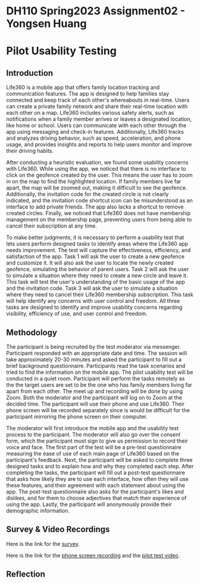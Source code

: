 # DH110 Spring2023 Assignment02 - Yongsen Huang
# Pilot Usability Testing

## Introduction
Life360 is a mobile app that offers family location tracking and communication features. The app is designed to help families stay connected and keep track of each other's whereabouts in real-time. Users can create a private family network and share their real-time location with each other on a map. Life360 includes various safety alerts, such as notifications when a family member arrives or leaves a designated location, like home or school. Users can communicate with each other through the app using messaging and check-in features. Additionally, Life360 tracks and analyzes driving behavior, such as speed, acceleration, and phone usage, and provides insights and reports to help users monitor and improve their driving habits.

After conducting a heuristic evaluation, we found some usability concerns with Life360. While using the app, we noticed that there is no interface to click on the geofence created by the user. This means the user has to zoom in on the map to find the highlighted location. If family members live far apart, the map will be zoomed out, making it difficult to see the geofence. Additionally, the invitation code for the created circle is not clearly indicated, and the invitation code shortcut icon can be misunderstood as an interface to add private friends. The app also lacks a shortcut to remove created circles. Finally, we noticed that Life360 does not have membership management on the membership page, preventing users from being able to cancel their subscription at any time.

To make better judgments, it is necessary to perform a usability test that lets users perform designed tasks to identify areas where the Life360 app needs improvement. The test will capture the effectiveness, efficiency, and satisfaction of the app. Task 1 will ask the user to create a new geofence and customize it. It will also ask the user to locate the newly created geofence, simulating the behavior of parent users. Task 2 will ask the user to simulate a situation where they need to create a new circle and leave it. This task will test the user's understanding of the basic usage of the app and the invitation code. Task 3 will ask the user to simulate a situation where they need to cancel their Life360 membership subscription. This task will help identify any concerns with user control and freedom. All three tasks are designed to identify and improve usability concerns regarding visibility, efficiency of use, and user control and freedom.

## Methodology
The participant is being recruited by the test moderator via messenger. Participant responded with an appropriate date and time. The session will take approximately 20-30 minutes and asked the participant to fill out a brief background questionnaire. Participants read the task scenarios and tried to find the information on the mobile app. The pilot usability test will be conducted in a quiet room. Participant will perform the tasks remotely as the the target users are set to be the one who has family members living far apart from each other. The meet up and recording will be done by using Zoom. Both the moderator and the participant will log on to Zoom at the decided time. The participant will use their phone and use Life360. Their phone screen will be recorded separately since is would be difficult for the participant mirroring the phone screen on their computer. 

The moderator will first introduce the mobile app and the usability test process to the participant. The moderator will also go over the consent form, which the participant must sign to give us permission to record their voice and face. The first part of the test will be a pre-test questionnaire measuring the ease of use of each main page of Life360 based on the participant's feedback. Next, the participant will be asked to complete three designed tasks and to explain how and why they completed each step. After completing the tasks, the participant will fill out a post-test questionnaire that asks how likely they are to use each interface, how often they will use these features, and their agreement with each statement about using the app. The post-test questionnaire also asks for the participant's likes and dislikes, and for them to choose adjectives that match their experience of using the app. Lastly, the participant will anonymously provide their demographic information.

## Survey & Video Recordings

Here is the link for the [survey](https://forms.gle/zT8sdndQXEKRkAtG6).

Here is the link for the [phone screen recording](https://drive.google.com/file/d/1lrEcRa0DZH_qDHyAwS4vQJDcBjX7iGL1/view?usp=sharing) and the [pilot test video](https://drive.google.com/file/d/1mRz4wQXs12E0ECgmyaeSQUfcEgvqHyi-/view?usp=sharing).

## Reflection

